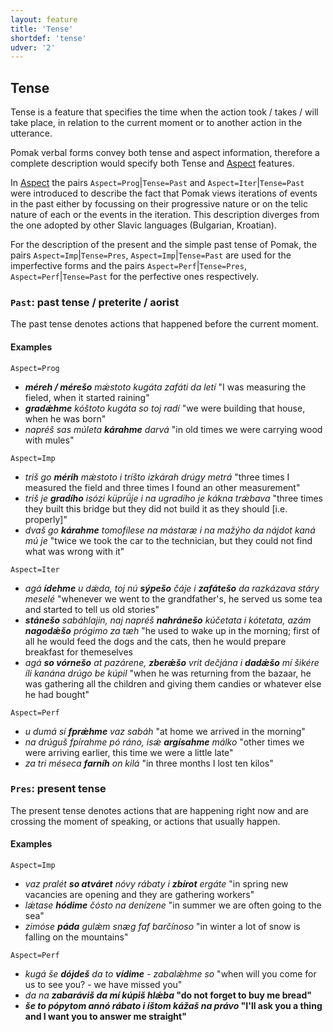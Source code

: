 ```yaml
---
layout: feature
title: 'Tense'
shortdef: 'tense'
udver: '2'
---
```


## Tense

Tense is a feature that specifies the time when the action took / takes / will take place, in relation to the current moment or to another action 
in the utterance.

Pomak verbal forms convey both tense and aspect information, therefore a complete description would specify both Tense and [Aspect]() features.
 
In [Aspect]() the pairs `Aspect=Prog`|`Tense=Past` and `Aspect=Iter`|`Tense=Past` were introduced to describe the fact that Pomak views iterations of 
events in the past either by focussing on their progressive nature or on the telic nature of each or the events in the iteration. 
Τhis description diverges from the one adopted by other Slavic languages (Bulgarian, Kroatian). 

For the description of the present and the simple past tense of Pomak, the pairs 
`Aspect=Imp`|`Tense=Pres`, `Aspect=Imp`|`Tense=Past` are used for the imperfective forms
and the pairs `Aspect=Perf`|`Tense=Pres`, `Aspect=Perf`|`Tense=Past` for the perfective ones respectively.


### <a name="Past">`Past`</a>: past tense / preterite / aorist

The past tense denotes actions that happened before the current moment.

#### Examples

`Aspect=Prog`

- *<b>méreh / mérešo</b> mǽstoto kugáta zafáti da letí* "I was measuring the fieled, when it started raining" 
- *<b>gradǽhme</b> kóštoto kugáta so toj radí* "we were building that house, when he was born"  
- *napréš sas múleta <b>kárahme</b> darvá* "in old times we were carrying wood with mules" 

`Aspect=Imp`
- *triš go <b>mérih</b> mǽstoto i tríšto izkárah drúgy metrá* "three times I measured the field and three times I found an other measurement" 
- *triš je <b>gradího</b> isózi küprǘje i na ugradího je kákna trǽbava* "three times they built this bridge but they did not build it as they should [i.e. properly]" 
- *dvaš go <b>kárahme</b> tomofílese na mástaræ i na mažýho da nájdot kaná mú je* "twice we took the car to the technician, but they could not find what was wrong with it"  

`Aspect=Iter`
- *agá <b>ídehme</b> u dǽda, toj nú <b>sýpešo</b> čáje i <b>zafátešo</b> da razkázava stáry meselé* "whenever we went to the grandfather's, he served us some tea and started to tell us old stories"  
- *<b>stánešo</b> sabáhlajin, naj napréš <b>nahránešo</b> kúčetata i kótetata, azám <b>nagodǽšo</b> prógimo za tæh* "he used to wake up in the morning; first of all he would feed the dogs and the cats, then he would prepare breakfast for themeselves 
- *agá <b>so vórnešo</b> at pazárene, <b>zberǽšo</b> vrit dečjána i <b>dadǽšo</b> mí šikére íli kanána drúgo be kúpil* "when he was returning from the bazaar, he was gathering all the children and giving them candies or whatever else he had bought"  

`Aspect=Perf`
- *u dumá sí <b>fprǽhme</b> vaz sabáh* "at home we arrived in the morning" 
- *na drúguš fpírahme pó ráno, isǽ <b>argísahme</b> málko* "other times we were arriving earlier, this time we were a little late"  
- *za tri méseca <b>farníh</b> on kilá* "in three months I lost ten kilos"

### <a name="Pres">`Pres`</a>: present tense

The present tense denotes actions that are happening right now and are crossing the moment of speaking, or actions that usually happen.

#### Examples

`Aspect=Imp`
- *vaz pralét <b>so atváret</b> nóvy rábaty i <b>zbírot</b> ergáte* "in spring new vacancies are opening and they are gathering workers"  
- *lǽtase <b>hódime</b> čósto na denízene* "in summer we are often going to the sea"
- *zimóse <b>páda</b> gulǽm snæg faf barčínoso* "in winter a lot of snow is falling on the mountains" 

`Aspect=Perf`
- *kugá še <b>dójdeš</b> da to <b>vídime</b> - zabalǽhme so* "when will you come for us to see you? - we have missed you" 
- *da na <b>zabaráviš<b> da mí <b>kúpiš</b> hlǽba* "do not forget to buy me bread"  
- *še to <b>pópytom</b> annó rábato i íštom <b>kážaš</b> na právo* "I'll ask you a thing and I want you to answer me straight" 

<!-- Interlanguage links updated Po 11. listopadu 2024, 20:10:07 CET -->

